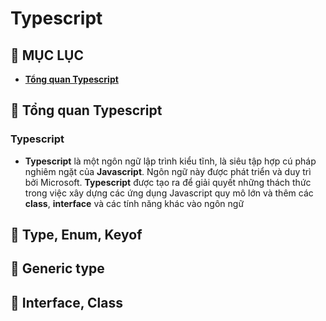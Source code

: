 # **Typescript**

## 🔷 MỤC LỤC

- **[Tổng quan Typescript](#-tổng-quan-typescript)**

## 🔷 Tổng quan Typescript

### Typescript

- **Typescript** là một ngôn ngữ lập trình kiểu tĩnh, là siêu tập hợp cú pháp nghiêm ngặt của **Javascript**. Ngôn ngữ này được phát triển và duy trì bởi Microsoft. **Typescript** được tạo ra để giải quyết những thách thức trong việc xây dựng các ứng dụng Javascript quy mô lớn và thêm các **class**, **interface** và các tính năng khác vào ngôn ngữ

## 🔷 Type, Enum, Keyof

## 🔷 Generic type

## 🔷 Interface, Class
